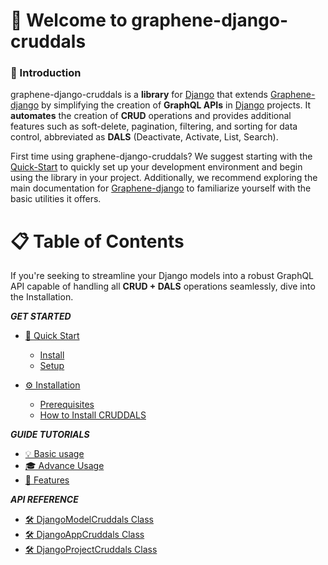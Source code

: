 # 🚀 Welcome to graphene-django-cruddals


### 📝 Introduction

graphene-django-cruddals is a **library** for [Django] that extends [Graphene-django] by simplifying the creation of **GraphQL APIs** in [Django] projects. It **automates** the creation of **CRUD** operations and provides additional features such as soft-delete, pagination, filtering, and sorting for data control, abbreviated as **DALS** (Deactivate, Activate, List, Search).

First time using graphene-django-cruddals? We suggest starting with the [Quick-Start] to quickly set up your development environment and begin using the library in your project. Additionally, we recommend exploring the main documentation for [Graphene-django] to familiarize yourself with the basic utilities it offers.

[Quick-Start]:/GET%20STARTED/Quick-Start/
[Graphene-django]:https://docs.graphene-python.org/projects/django/en/latest/#
[Django]: https://www.djangoproject.com/

# 📋 Table of Contents

If you're seeking to streamline your Django models into a robust GraphQL API capable of handling all **CRUD + DALS** operations seamlessly, dive into the Installation.

***GET STARTED***

- [🏁 Quick Start](GET-STARTED/Quick-Start.md)
    - [Install](GET-STARTED/Quick-Start.md#install)
    - [Setup](GET-STARTED/Quick-Start.md#setup)

- [⚙️ Installation](GET-STARTED/Installation.md#installation-step-by-step)
    - [Prerequisites](GET-STARTED/Installation.md#prerequisites)
    - [How to Install CRUDDALS](GET-STARTED/Installation.md#graphene-django-cruddals)

***GUIDE TUTORIALS***

- [💡 Basic usage](GUIDE-TUTORIALS/Basic-Usage.md)
- [🎓 Advance Usage](GUIDE-TUTORIALS/Advance-Usage.md)
- [🌟 Features](GUIDE-TUTORIALS/Features.md)

***API REFERENCE***

- [🛠️ DjangoModelCruddals Class](API-REFERENCE/django-model-cruddals.md)
- [🛠️ DjangoAppCruddals Class](API-REFERENCE/django-app-cruddals.md)
- [🛠️ DjangoProjectCruddals Class](API-REFERENCE/django-project-cruddals.md)

